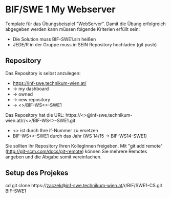 ﻿BIF/SWE 1 My Webserver
======================

Template für das Übungsbeispiel "WebServer". Damit die Übung erfolgreich abgegeben werden kann müssen folgende Kriterien erfüllt sein:

* Die Solution muss BIF-SWE1.sln heißen
* JEDE/R in der Gruppe muss in SEIN Repository hochladen (git push)

Repository
----------
Das Repository is selbst anzulegen: 
* https://inf-swe.technikum-wien.at/
* -> my dashboard 
* -> owned 
* -> new repository 
* -> <<if00x000>>/BIF-WS<<??>>-SWE1

Das Repository hat die URL: https://<<if00x000>>@inf-swe.technikum-wien.at/r/<<if00x000>>/BIF-WS<<??>>-SWE1.git
* <<if00x000>> ist durch Ihre if-Nummer zu ersetzen
* BIF-WS<<??>>-SWE1 durch das Jahr (WS 14/15 -> BIF-WS14-SWE1)

Sie sollten Ihr Repository Ihren KollegInnen freigeben. Mit "git add remote" (http://git-scm.com/docs/git-remote) können Sie mehrere Remotes angeben und die Abgabe somit vereinfachen.

Setup des Projekes
------------------

cd <Mein Projekte Basis Verzeichnis>
git clone https://zaczek@inf-swe.technikum-wien.at/r/BIF/SWE1-CS.git BIF-SWE1